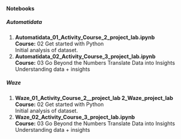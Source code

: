 #### Notebooks

##### Automatidata
1) **Automatidata_01_Activity_Course_2_project_lab.ipynb**\
**Course:** 02 Get started with Python\
Initial analysis of dataset. 
2) **Automatidata_02_Activity_Course_3_project_lab.ipynb**\
**Course:** 03 Go Beyond the Numbers Translate Data into Insights\
Understanding data + insights

##### Waze
1) **Waze_01_Activity_Course_2__project_lab 2_Waze_project_lab**\
**Course:** 02 Get started with Python\
Initial analysis of dataset.
2) **Waze_02_Activity_Course_3_project_lab.ipynb**\
**Course:** 03 Go Beyond the Numbers Translate Data into Insights\
Understanding data + insights
